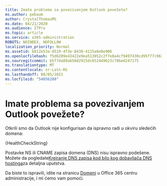 ```yaml
---
title: Imate problema sa povezivanjem Outlook povežete?
ms.author: pebaum
author: CrystalThomasMS
ms.date: 04/21/2020
ms.audience: ITPro
ms.topic: article
ms.service: o365-administration
ROBOTS: NOINDEX, NOFOLLOW
localization_priority: Normal
ms.assetid: b812e53a-d519-4f3e-8438-4115a8e8e906
ms.openlocfilehash: f5d6209e43422e9ea513052c2f7e8a4cf9497430cd95f77c9636a8b6dd03844c
ms.sourcegitcommit: b5f7da89a650d2915dc652449623c78be6247175
ms.translationtype: MT
ms.contentlocale: sr-Latn-RS
ms.lasthandoff: 08/05/2021
ms.locfileid: "54056288"
---
```

# <a name="having-issues-getting-outlook-to-connect"></a>Imate problema sa povezivanjem Outlook povežete?

Otkrili smo da Outlook nije konfigurisan da ispravno radi u okviru sledećih domena:
  
{HealthCheckString}
  
Postavke NS ili CNAME zapisa domena (DNS) nisu ispravno podešene. Možete da pogledate[Kreiranje DNS zapisa kod bilo kog dobavljača DNS hostinga](https://docs.microsoft.com/microsoft-365/admin/get-help-with-domains/create-dns-records-at-any-dns-hosting-provider)za detaljna uputstva. 
  
Da biste to ispravili, idite na stranicu [Domeni](https://admin.microsoft.com/adminportal/home#/Domains) u Office 365 centru administracije, i mi ćemo vam pomoći. 

  

